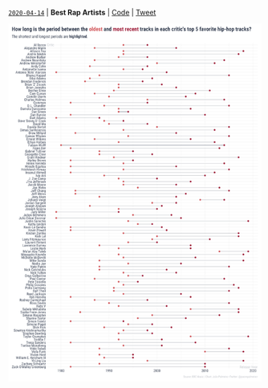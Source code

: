 [`2020-04-14`](https://github.com/rfordatascience/tidytuesday/tree/master/data/2020/2020-04-14) | **Best Rap Artists** | [Code](plot.R) | [Tweet]()

![How long is the period between the oldest and most recent tracks in each critic's top 5 favorite hip-hop tracks?](best-rap-artists-plot-20200420_2325.png)
